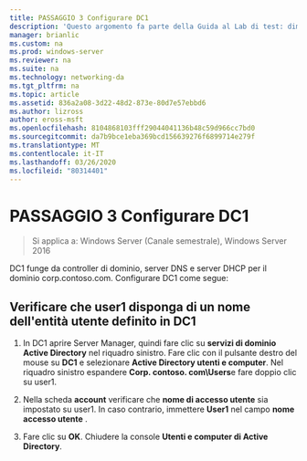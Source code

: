 ```yaml
---
title: PASSAGGIO 3 Configurare DC1
description: 'Questo argomento fa parte della Guida al Lab di test: dimostrazione di DirectAccess con autenticazione OTP e RSA SecurID per Windows Server 2016'
manager: brianlic
ms.custom: na
ms.prod: windows-server
ms.reviewer: na
ms.suite: na
ms.technology: networking-da
ms.tgt_pltfrm: na
ms.topic: article
ms.assetid: 836a2a08-3d22-48d2-873e-80d7e57ebbd6
ms.author: lizross
author: eross-msft
ms.openlocfilehash: 8104868103fff29044041136b48c59d966cc7bd0
ms.sourcegitcommit: da7b9bce1eba369bcd156639276f6899714e279f
ms.translationtype: MT
ms.contentlocale: it-IT
ms.lasthandoff: 03/26/2020
ms.locfileid: "80314401"
---
```

# <a name="step-3-configure-dc1"></a>PASSAGGIO 3 Configurare DC1

>Si applica a: Windows Server (Canale semestrale), Windows Server 2016

DC1 funge da controller di dominio, server DNS e server DHCP per il dominio corp.contoso.com. Configurare DC1 come segue:  
  
## <a name="verify-user1-has-a-user-principal-name-defined-on-dc1"></a>Verificare che user1 disponga di un nome dell'entità utente definito in DC1  
  
1.  In DC1 aprire Server Manager, quindi fare clic su **servizi di dominio Active Directory** nel riquadro sinistro. Fare clic con il pulsante destro del mouse su **DC1** e selezionare **Active Directory utenti e computer**. Nel riquadro sinistro espandere **Corp. contoso. com\Users**e fare doppio clic su user1.  
  
2.  Nella scheda **account** verificare che **nome di accesso utente** sia impostato su user1. In caso contrario, immettere **User1** nel campo **nome accesso utente** .  
  
3.  Fare clic su **OK**. Chiudere la console **Utenti e computer di Active Directory**.  
  


